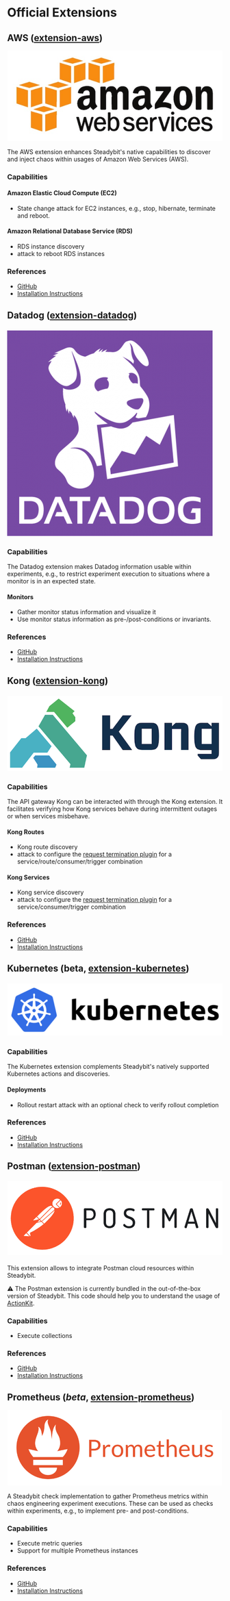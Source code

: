 # Official Extensions

## AWS ([extension-aws](https://github.com/steadybit/extension-aws#readme))

<img src="../../.gitbook/assets/aws-logo.jpeg" alt="" data-size="original">

The AWS extension enhances Steadybit's native capabilities to discover and inject chaos within usages of Amazon Web Services (AWS).

### Capabilities

#### Amazon Elastic Cloud Compute (EC2)

* State change attack for EC2 instances, e.g., stop, hibernate, terminate and reboot.

#### Amazon Relational Database Service (RDS)

* RDS instance discovery
* attack to reboot RDS instances

### References

* [GitHub](https://github.com/steadybit/extension-aws)
* [Installation Instructions](https://github.com/steadybit/extension-aws#readme)

## Datadog ([extension-datadog](https://github.com/steadybit/extension-datadog))

### ![](../../.gitbook/assets/logo.png)

### Capabilities

The Datadog extension makes Datadog information usable within experiments, e.g., to restrict experiment execution to situations where a monitor is in an expected state.

#### Monitors

* Gather monitor status information and visualize it
* Use monitor status information as pre-/post-conditions or invariants.

### References

* [GitHub](https://github.com/steadybit/extension-datadog)
* [Installation Instructions](https://github.com/steadybit/extension-datadog#readme)

## Kong ([extension-kong](https://github.com/steadybit/extension-kong))

### ![](../../.gitbook/assets/kong-logo.png)

### Capabilities

The API gateway Kong can be interacted with through the Kong extension. It facilitates verifying how Kong services behave during intermittent outages or when services misbehave.

#### Kong Routes

* Kong route discovery
* attack to configure the [request termination plugin](https://docs.konghq.com/hub/kong-inc/request-termination/) for a service/route/consumer/trigger combination

#### Kong Services

* Kong service discovery
* attack to configure the [request termination plugin](https://docs.konghq.com/hub/kong-inc/request-termination/) for a service/consumer/trigger combination

### References

* [GitHub](https://github.com/steadybit/extension-kong)
* [Installation Instructions](https://github.com/steadybit/extension-kong#readme)

## Kubernetes (beta, [extension-kubernetes](https://github.com/steadybit/extension-kubernetes))

### ![](../../.gitbook/assets/kubernetes.png)

### Capabilities

The Kubernetes extension complements Steadybit's natively supported Kubernetes actions and discoveries.

#### Deployments

* Rollout restart attack with an optional check to verify rollout completion

### References

* [GitHub](https://github.com/steadybit/extension-kubernetes)
* [Installation Instructions](https://github.com/steadybit/extension-kubernetes#readme)

## Postman ([extension-postman](https://github.com/steadybit/extension-postman#readme))

### ![](../../.gitbook/assets/postman.png)

This extension allows to integrate Postman cloud resources within Steadybit.

:warning: The Postman extension is currently bundled in the out-of-the-box version of Steadybit. This code should help you to understand the usage of [ActionKit](https://github.com/steadybit/action-kit).

### Capabilities

* Execute collections

### References

* [GitHub](https://github.com/steadybit/extension-postman)
* [Installation Instructions](https://github.com/steadybit/extension-postman#readme)

## Prometheus (_beta_, [extension-prometheus](https://github.com/steadybit/extension-prometheus))

![](../../.gitbook/assets/prometheus.png)

A Steadybit check implementation to gather Prometheus metrics within chaos engineering experiment executions. These can be used as checks within experiments, e.g., to implement pre- and post-conditions.

### Capabilities

* Execute metric queries
* Support for multiple Prometheus instances

### References

* [GitHub](https://github.com/steadybit/extension-prometheus)
* [Installation Instructions](https://github.com/steadybit/extension-prometheus#readme)
